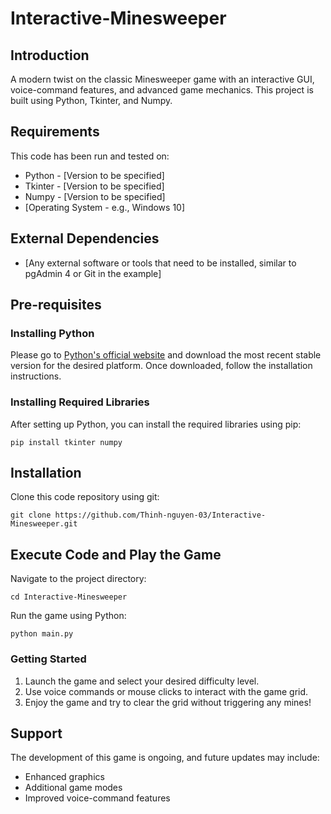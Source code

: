 # Interactive-Minesweeper

## Introduction

A modern twist on the classic Minesweeper game with an interactive GUI, voice-command features, and advanced game mechanics. This project is built using Python, Tkinter, and Numpy.

## Requirements

This code has been run and tested on:

- Python - [Version to be specified]
- Tkinter - [Version to be specified]
- Numpy - [Version to be specified]
- [Operating System - e.g., Windows 10]

## External Dependencies

- [Any external software or tools that need to be installed, similar to pgAdmin 4 or Git in the example]

## Pre-requisites

### Installing Python

Please go to [Python's official website](https://www.python.org/downloads/) and download the most recent stable version for the desired platform. Once downloaded, follow the installation instructions.

### Installing Required Libraries

After setting up Python, you can install the required libraries using pip:

`pip install tkinter numpy`

## Installation

Clone this code repository using git:

`git clone https://github.com/Thinh-nguyen-03/Interactive-Minesweeper.git`

## Execute Code and Play the Game

Navigate to the project directory:

`cd Interactive-Minesweeper`

Run the game using Python:

`python main.py`

### Getting Started

1. Launch the game and select your desired difficulty level.
2. Use voice commands or mouse clicks to interact with the game grid.
3. Enjoy the game and try to clear the grid without triggering any mines!

## Support

The development of this game is ongoing, and future updates may include:

- Enhanced graphics
- Additional game modes
- Improved voice-command features



